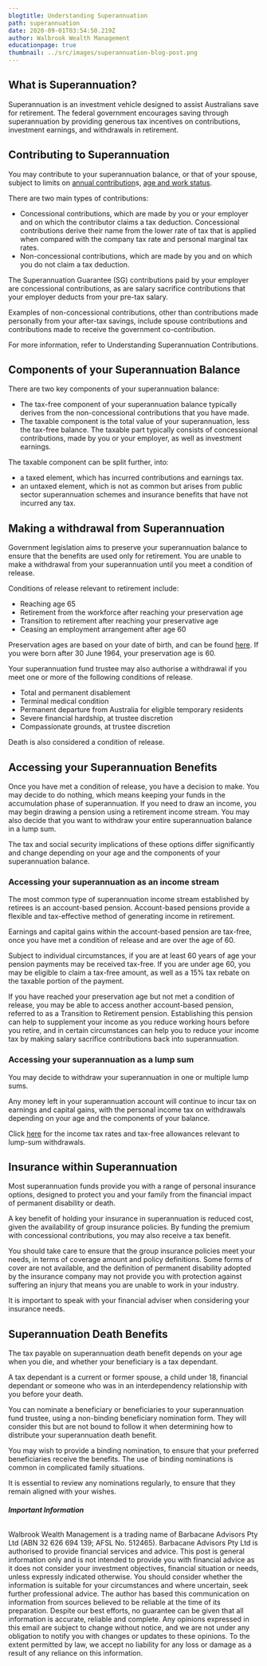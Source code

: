 ```yaml
---
blogtitle: Understanding Superannuation
path: superannuation
date: 2020-09-01T03:54:50.219Z
author: Walbrook Wealth Management
educationpage: true
thumbnail: ../src/images/superannuation-blog-post.png
---
```

## **What is Superannuation?**

Superannuation is an investment vehicle designed to assist Australians save for retirement. The federal government encourages saving through superannuation by providing generous tax incentives on contributions, investment earnings, and withdrawals in retirement.

## **Contributing to Superannuation**

You may contribute to your superannuation balance, or that of your spouse, subject to limits on [annual contribution](https://www.ato.gov.au/rates/key-superannuation-rates-and-thresholds/?anchor=Contributionscaps#Contributionscaps)s, [age and work status](https://www.ato.gov.au/Individuals/Super/In-detail/Growing-your-super/Claiming-deductions-for-personal-super-contributions/?page=2#Agerestrictions).

There are two main types of contributions:

* Concessional contributions, which are made by you or your employer and on which the contributor claims a tax deduction. Concessional contributions derive their name from the lower rate of tax that is applied when compared with the company tax rate and personal marginal tax rates.
* Non-concessional contributions, which are made by you and on which you do not claim a tax deduction.

The Superannuation Guarantee (SG) contributions paid by your employer are concessional contributions, as are salary sacrifice contributions that your employer deducts from your pre-tax salary.

Examples of non-concessional contributions, other than contributions made personally from your after-tax savings, include spouse contributions and contributions made to receive the government co-contribution.

For more information, refer to Understanding Superannuation Contributions.

## Components of your Superannuation Balance

There are two key components of your superannuation balance:

* The tax-free component of your superannuation balance typically derives from the non-concessional contributions that you have made.
* The taxable component is the total value of your superannuation, less the tax-free balance. The taxable part typically consists of concessional contributions, made by you or your employer, as well as investment earnings.

The taxable component can be split further, into:

* a taxed element, which has incurred contributions and earnings tax.
* an untaxed element, which is not as common but arises from public sector superannuation schemes and insurance benefits that have not incurred any tax.

## Making a withdrawal from Superannuation

Government legislation aims to preserve your superannuation balance to ensure that the benefits are used only for retirement. You are unable to make a withdrawal from your superannuation until you meet a condition of release.

Conditions of release relevant to retirement include:

* Reaching age 65
* Retirement from the workforce after reaching your preservation age
* Transition to retirement after reaching your preservative age
* Ceasing an employment arrangement after age 60

Preservation ages are based on your date of birth, and can be found [here](https://www.ato.gov.au/rates/key-superannuation-rates-and-thresholds/?page=11). If you were born after 30 June 1964, your preservation age is 60.

Your superannuation fund trustee may also authorise a withdrawal if you meet one or more of the following conditions of release.

* Total and permanent disablement
* Terminal medical condition
* Permanent departure from Australia for eligible temporary residents
* Severe financial hardship, at trustee discretion
* Compassionate grounds, at trustee discretion

Death is also considered a condition of release.

## Accessing your Superannuation Benefits

Once you have met a condition of release, you have a decision to make. You may decide to do nothing, which means keeping your funds in the accumulation phase of superannuation. If you need to draw an income, you may begin drawing a pension using a retirement income stream. You may also decide that you want to withdraw your entire superannuation balance in a lump sum.

The tax and social security implications of these options differ significantly and change depending on your age and the components of your superannuation balance.

### Accessing your superannuation as an income stream

The most common type of superannuation income stream established by retirees is an account-based pension. Account-based pensions provide a flexible and tax-effective method of generating income in retirement.

Earnings and capital gains within the account-based pension are tax-free, once you have met a condition of release and are over the age of 60.

Subject to individual circumstances, if you are at least 60 years of age your pension payments may be received tax-free. If you are under age 60, you may be eligible to claim a tax-free amount, as well as a 15% tax rebate on the taxable portion of the payment.

If you have reached your preservation age but not met a condition of release, you may be able to access another account-based pension, referred to as a Transition to Retirement pension. Establishing this pension can help to supplement your income as you reduce working hours before you retire, and in certain circumstances can help you to reduce your income tax by making salary sacrifice contributions back into superannuation.

### Accessing your superannuation as a lump sum

You may decide to withdraw your superannuation in one or multiple lump sums.

Any money left in your superannuation account will continue to incur tax on earnings and capital gains, with the personal income tax on withdrawals depending on your age and the components of your balance.

Click [here](https://www.ato.gov.au/Individuals/Super/In-detail/Withdrawing-and-using-your-super/Withdrawing-your-super-and-paying-tax/?anchor=Howtaxappliestoyoursuper#Howtaxappliestoyoursuper) for the income tax rates and tax-free allowances relevant to lump-sum withdrawals.

## Insurance within Superannuation

Most superannuation funds provide you with a range of personal insurance options, designed to protect you and your family from the financial impact of permanent disability or death.

A key benefit of holding your insurance in superannuation is reduced cost, given the availability of group insurance policies. By funding the premium with concessional contributions, you may also receive a tax benefit.

You should take care to ensure that the group insurance policies meet your needs, in terms of coverage amount and policy definitions. Some forms of cover are not available, and the definition of permanent disability adopted by the insurance company may not provide you with protection against suffering an injury that means you are unable to work in your industry.

It is important to speak with your financial adviser when considering your insurance needs.

## Superannuation Death Benefits

The tax payable on superannuation death benefit depends on your age when you die, and whether your beneficiary is a tax dependant.

A tax dependant is a current or former spouse, a child under 18, financial dependant or someone who was in an interdependency relationship with you before your death.

You can nominate a beneficiary or beneficiaries to your superannuation fund trustee, using a non-binding beneficiary nomination form. They will consider this but are not bound to follow it when determining how to distribute your superannuation death benefit.  

You may wish to provide a binding nomination, to ensure that your preferred beneficiaries receive the benefits.  The use of binding nominations is common in complicated family situations.

It is essential to review any nominations regularly, to ensure that they remain aligned with your wishes.

###### **Important Information**

Walbrook Wealth Management is a trading name of Barbacane Advisors Pty Ltd (ABN 32 626 694 139; AFSL No. 512465). Barbacane Advisors Pty Ltd is authorised to provide financial services and advice. This post is general information only and is not intended to provide you with financial advice as it does not consider your investment objectives, financial situation or needs, unless expressly indicated otherwise. You should consider whether the information is suitable for your circumstances and where uncertain, seek further professional advice. The author has based this communication on information from sources believed to be reliable at the time of its preparation. Despite our best efforts, no guarantee can be given that all information is accurate, reliable and complete. Any opinions expressed in this email are subject to change without notice, and we are not under any obligation to notify you with changes or updates to these opinions. To the extent permitted by law, we accept no liability for any loss or damage as a result of any reliance on this information.